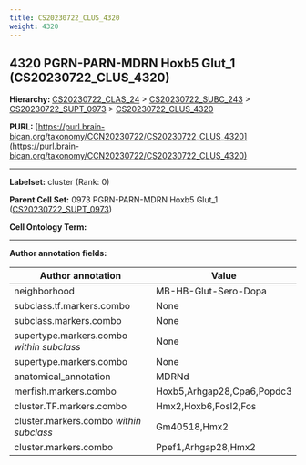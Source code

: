 ```yaml
---
title: CS20230722_CLUS_4320
weight: 4320
---
```

## 4320 PGRN-PARN-MDRN Hoxb5 Glut_1 (CS20230722_CLUS_4320)
<b>Hierarchy: </b>
[CS20230722_CLAS_24](../CS20230722_CLAS_24) >
[CS20230722_SUBC_243](../CS20230722_SUBC_243) >
[CS20230722_SUPT_0973](../CS20230722_SUPT_0973) >
[CS20230722_CLUS_4320](../CS20230722_CLUS_4320)

**PURL:** [https://purl.brain-bican.org/taxonomy/CCN20230722/CS20230722_CLUS_4320](https://purl.brain-bican.org/taxonomy/CCN20230722/CS20230722_CLUS_4320)

---


**Labelset:** cluster (Rank: 0)

**Parent Cell Set:** 0973 PGRN-PARN-MDRN Hoxb5 Glut_1 ([CS20230722_SUPT_0973](../CS20230722_SUPT_0973))



**Cell Ontology Term:** 

[MARKER GENES.]: #


---

[TRANSFERRED ANNOTATIONS.]: #


[AUTHOR ANNOTATION FIELDS.]: #


**Author annotation fields:**

| Author annotation | Value |
|-------------------|-------|
|neighborhood|MB-HB-Glut-Sero-Dopa|
|subclass.tf.markers.combo|None|
|subclass.markers.combo|None|
|supertype.markers.combo _within subclass_|None|
|supertype.markers.combo|None|
|anatomical_annotation|MDRNd|
|merfish.markers.combo|Hoxb5,Arhgap28,Cpa6,Popdc3|
|cluster.TF.markers.combo|Hmx2,Hoxb6,Fosl2,Fos|
|cluster.markers.combo _within subclass_|Gm40518,Hmx2|
|cluster.markers.combo|Ppef1,Arhgap28,Hmx2|
